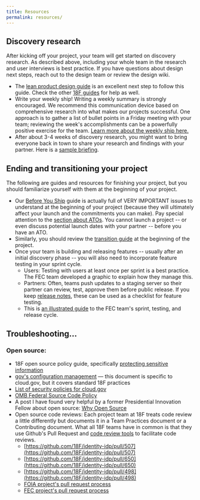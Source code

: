 ```yaml
---
title: Resources
permalink: resources/
---
```

## Discovery research
After kicking off your project, your team will get started on discovery research. As described above, including your whole team in the research and user interviews is best practice. If you have questions about design next steps, reach out to the design team or review the design wiki.
- The [lean product design guide](https://lean-product-design.18f.gov/) is an excellent next step to follow this guide. Check the other [18F guides](https://guides.18f.gov/) for help as well.
- Write your weekly ship! Writing a weekly summary is strongly encouraged. We recommend this communication device based on comprehensive research into what makes our projects successful. One approach is to gather a list of bullet points in a Friday meeting with your team; reviewing the week's accomplishments can be a powerfully positive exercise for the team. [Learn more about the weekly ship here.](https://gsa-tts.slack.com/files/mcata/F4S931TV3/Weekly_Ship_Origin_Story)
- After about 3-4 weeks of discovery research, you might want to bring everyone back in town to share your research and findings with your partner. Here is a [sample briefing](https://docs.google.com/presentation/d/13oA2asT5taAUHHX2tmXV0IteeEv4bj_2Jb52kBCJc0o/edit#slide=id.g167459c3ce_0_198).

## Ending and transitioning your project
The following are guides and resources for finishing your project, but you should familiarize yourself with them at the beginning of your project.
- Our [Before You Ship](https://pages.18f.gov/before-you-ship) guide is actually full of VERY IMPORTANT issues to understand at the beginning of your project (because they will ultimately affect your launch and the commitments you can make). Pay special attention to the [section about ATOs](https://pages.18f.gov/before-you-ship/ato/). You cannot launch a project -- or even discuss potential launch dates with your partner -- before you have an ATO.
- Similarly, you should review the [transition guide](https://docs.google.com/document/d/1na5DwG7GVBFh14C8lTK3cK-_j982hmZhtKpRUh4AcHE/edit#) at the beginning of the project.
- Once your team is building and releasing features -- usually after an initial discovery phase -- you will also need to incorporate feature testing in your sprint cycle.
  - Users: Testing with users at least once per sprint is a best practice. The FEC team developed a graphic to explain how they manage this.
  - Partners: Often, teams push updates to a staging server so their partner can review, test, approve them before public release. If you keep [release notes](https://18f.gsa.gov/2017/01/17/life-changing-magic-writing-release-notes/), these can be used as a checklist for feature testing.
  - This is [an illustrated guide](https://github.com/18F/fec-testing/blob/master/FEC-testing-process.png) to the FEC team's sprint, testing, and release cycle.

## Troubleshooting...

### Open source:

- 18F open source policy guide, specifically [protecting sensitive information](https://github.com/18F/open-source-policy/blob/master/practice.md#protecting-sensitive-information)
- [gov's configuration management](https://cloud.gov/docs/ops/configuration-management/) — this document is specific to cloud.gov, but it covers standard 18F practices
- [List of security policies for cloud.gov](https://github.com/18F/cg-product/blob/master/OnboardingChecklist.md#required-items-for-all-team-members)
- [OMB Federal Source Code Policy](https://sourcecode.cio.gov/)
- A post I have found very helpful by a former Presidential Innovation Fellow about open source: [Why Open Source](https://ben.balter.com/2015/11/23/why-open-source/)
- Open source code reviews: Each project team at 18F treats code review a little differently but documents it in a Team Practices document or a Contributing document. What all 18F teams have in common is that they use Github's Pull Request and [code review tools](https://help.github.com/articles/about-pull-request-reviews/) to facilitate code reviews.
  - [https://github.com/18F/identity-idp/pull/507](https://github.com/18F/identity-idp/pull/507)
  - [https://github.com/18F/identity-idp/pull/650](https://github.com/18F/identity-idp/pull/650)
  - [https://github.com/18F/identity-idp/pull/498](https://github.com/18F/identity-idp/pull/498)
  - [FOIA project's pull request process](https://github.com/18F/foia-recommendations/blob/master/team-practices.md#pull-requests)
  - [FEC project's pull request process](https://github.com/18F/openFEC/blob/develop/CONTRIBUTING.md#pull-requests)

